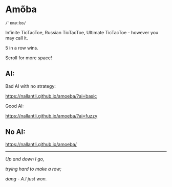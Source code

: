 # Amőba

`/ˈɒmøːbɒ/`

Infinite TicTacToe, Russian TicTacToe, Ultimate TicTacToe - however you may call it.

5 in a row wins.

Scroll for more space!

## AI:

Bad AI with no strategy:

https://nallantli.github.io/amoeba/?ai=basic

Good AI:

https://nallantli.github.io/amoeba/?ai=fuzzy

## No AI:

https://nallantli.github.io/amoeba/

---

_Up and down I go,_

_trying hard to make a row;_

_dang - A.I just won._
